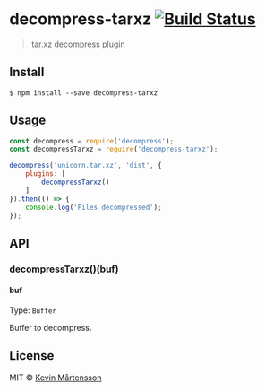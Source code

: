 # decompress-tarxz [![Build Status](https://travis-ci.org/kevva/decompress-tarxz.svg?branch=master)](https://travis-ci.org/kevva/decompress-tarxz)

> tar.xz decompress plugin


## Install

```
$ npm install --save decompress-tarxz
```


## Usage

```js
const decompress = require('decompress');
const decompressTarxz = require('decompress-tarxz');

decompress('unicorn.tar.xz', 'dist', {
	plugins: [
		decompressTarxz()
	]
}).then(() => {
	console.log('Files decompressed');
});
```


## API

### decompressTarxz()(buf)

#### buf

Type: `Buffer`

Buffer to decompress.


## License

MIT © [Kevin Mårtensson](https://github.com/kevva)
